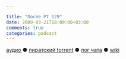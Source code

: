 ```yaml
---

title: "После РТ 129"
date: 2009-03-21T18:09:00+03:00
comments: true
categories: podcast
---
```

[аудио](http://cdn.radio-t.com/rt129post.mp3) ● [пиратский torrent](http://pirates.radio-t.com/torrents/rt129post.mp3.torrent) ● [лог чата](http://chat.radio-t.com/logs/radio-t-129.html) ● [wiki](http://wiki.radio-t.com/%D0%9F%D0%BE%D1%81%D0%BB%D0%B5_%D0%A0%D0%A2_129)<audio src="http://cdn.radio-t.com/rt129post.mp3" preload="none">

